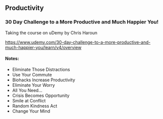 ## Productivity

### 30 Day Challenge to a More Productive and Much Happier You! 
Taking the course on uDemy by Chris Haroun 

https://www.udemy.com/30-day-challenge-to-a-more-productive-and-much-happier-you/learn/v4/overview

#### Notes: 
- Eliminate Those Distractions
- Use Your Commute
- Biohacks Increase Productivity
- Eliminate Your Worry
- All You Need…
- Crisis Becomes Opportunity
- Smile at Conflict
- Random Kindness Act
- Change Your Mind




